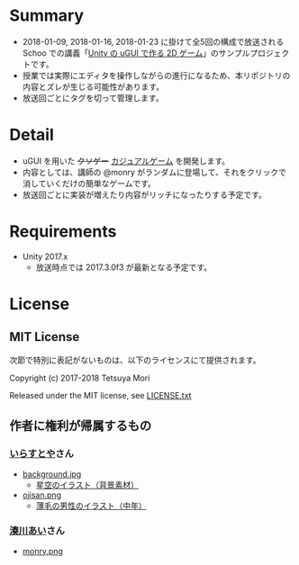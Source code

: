 # Summary

* 2018-01-09, 2018-01-16, 2018-01-23 に掛けて全5回の構成で放送される Schoo での講義「[Unity の uGUI で作る 2D ゲーム](https://schoo.jp/class/4558)」のサンプルプロジェクトです。
* 授業では実際にエディタを操作しながらの進行になるため、本リポジトリの内容とズレが生じる可能性があります。
* 放送回ごとにタグを切って管理します。

# Detail

* uGUI を用いた <del>クソゲー</del> <ins>カジュアルゲーム</ins> を開発します。
* 内容としては、講師の @monry がランダムに登場して、それをクリックで消していくだけの簡単なゲームです。
* 放送回ごとに実装が増えたり内容がリッチになったりする予定です。

# Requirements

* Unity 2017.x
  * 放送時点では 2017.3.0f3 が最新となる予定です。

# License

## MIT License

次節で特別に表記がないものは、以下のライセンスにて提供されます。

Copyright (c) 2017-2018 Tetsuya Mori

Released under the MIT license, see [LICENSE.txt](LICENSE.txt)

## 作者に権利が帰属するもの

### [いらすとや](http://www.irasutoya.com/)さん

* [background.jpg](Assets/Images/background.jpg)
  * [星空のイラスト（背景素材）](http://www.irasutoya.com/2017/08/blog-post_796.html)
* [ojisan.png](Assets/Images/ojisan.png)
  * [薄毛の男性のイラスト（中年）](http://www.irasutoya.com/2018/01/blog-post_70.html)

### [湊川あい](https://twitter.com/llminatoll)さん

* [monry.png](Assets/Images/monry.png)

